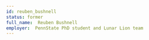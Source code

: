 ```yaml
---
id: reuben_bushnell
status: former
full_name:  Reuben Bushnell
employer:  PennState PhD student and Lunar Lion team
---
```

